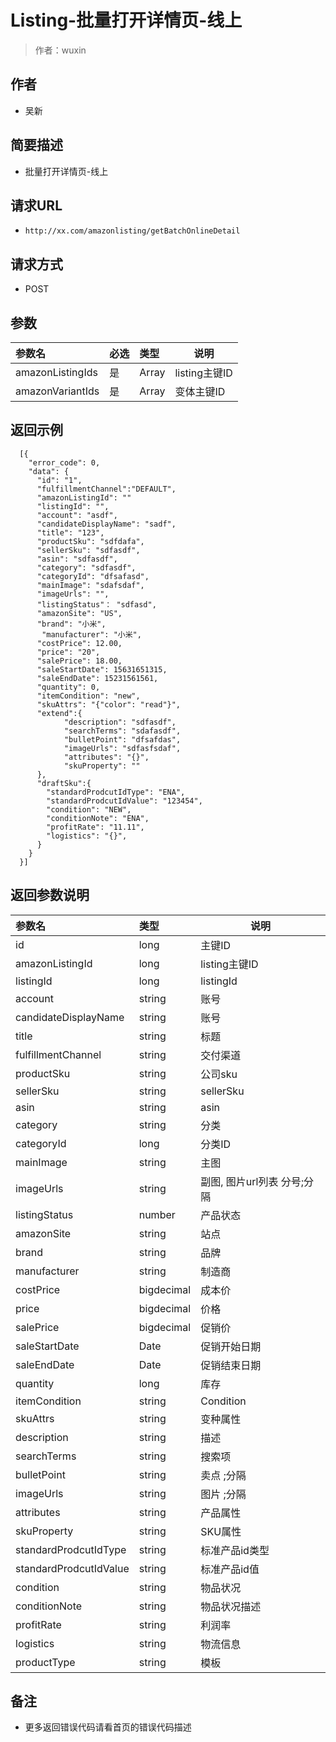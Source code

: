 # Listing-批量打开详情页-线上

> 作者：wuxin

## 作者
- 吴新
    
## 简要描述

- 批量打开详情页-线上

## 请求URL
- ` http://xx.com/amazonlisting/getBatchOnlineDetail `
  
## 请求方式
- POST 

## 参数

|参数名|必选|类型|说明|
|:----    |:---|:----- |-----   |
|amazonListingIds |是  |Array |listing主键ID   |
|amazonVariantIds |是  |Array  |变体主键ID  |

## 返回示例 

``` 
  [{
    "error_code": 0,
    "data": {
      "id": "1",
	  "fulfillmentChannel":"DEFAULT",
	  "amazonListingId": ""
	  "listingId": "",
	  "account": "asdf",
	  "candidateDisplayName": "sadf",
	  "title": "123",
	  "productSku": "sdfdafa",
	  "sellerSku": "sdfasdf",
	  "asin": "sdfasdf",
	  "category": "sdfasdf",
	  "categoryId": "dfsafasd",
	  "mainImage": "sdafsdaf",
	  "imageUrls": "",
	  "listingStatus"： "sdfasd",
	  "amazonSite": "US",
	  "brand": "小米",
	   "manufacturer": "小米",
	  "costPrice": 12.00,
	  "price": "20",
	  "salePrice": 18.00,
	  "saleStartDate": 15631651315,
	  "saleEndDate": 15231561561,
	  "quantity": 0,
	  "itemCondition": "new",
	  "skuAttrs": "{"color": "read"}",
	  "extend":{
	  		"description": "sdfasdf",
			"searchTerms": "sdafasdf",
			"bulletPoint": "dfsafdas",
			"imageUrls": "sdfasfsdaf",
			"attributes": "{}",
			"skuProperty": ""
	  },
	  "draftSku":{
	  	"standardProdcutIdType": "ENA",
		"standardProdcutIdValue": "123454",
		"condition": "NEW",
		"conditionNote": "ENA",
		"profitRate": "11.11",
		"logistics": "{}",
	  }
    }
  }]
```

## 返回参数说明 

|参数名|类型|说明|
|:-----  |:-----|-----                           |
|id |long   |主键ID  |
|amazonListingId |long   |listing主键ID  |
|listingId |long   | listingId  |
|account |string   |账号  |
|candidateDisplayName |string   |账号  |
|title |string   |标题  |
|fulfillmentChannel |string   |交付渠道  |
|productSku |string   |公司sku  |
|sellerSku |string   |sellerSku  |
|asin |string   |asin  |
|category |string   |分类  |
|categoryId |long   |分类ID  |
|mainImage |string   |主图  |
|imageUrls |string   |副图, 图片url列表 分号;分隔  |
|listingStatus |number   |产品状态  |
|amazonSite |string   |站点  |
|brand |string   |品牌  |
|manufacturer |string   |制造商  |
|costPrice |bigdecimal   |成本价  |
|price |bigdecimal   |价格  |
|salePrice |bigdecimal   | 促销价  |
|saleStartDate |Date   |促销开始日期  |
|saleEndDate |Date   |促销结束日期  |
|quantity |long   |库存  |
|itemCondition |string   |Condition  |
|skuAttrs |string   |变种属性   |
|description |string   |描述  |
|searchTerms |string   |搜索项  |
|bulletPoint |string   |卖点 ;分隔  |
|imageUrls |string   |图片 ;分隔  |
|attributes |string   |产品属性  |
|skuProperty |string   |SKU属性  |
|standardProdcutIdType |string   |标准产品id类型  |
|standardProdcutIdValue |string   |标准产品id值  |
|condition |string   |物品状况  |
|conditionNote |string   |物品状况描述  |
|profitRate |string   |利润率  |
|logistics |string   |物流信息  |
|productType |string   |模板  |

## 备注 

- 更多返回错误代码请看首页的错误代码描述